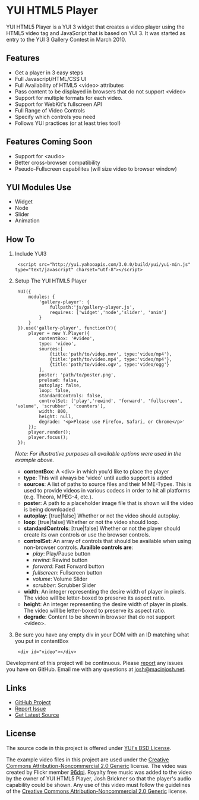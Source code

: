 YUI HTML5 Player
================

YUI HTML5 Player is a YUI 3 widget that creates a video player using the HTML5 video tag and JavaScript that is based on YUI 3. It was started as entry to the YUI 3 Gallery Contest in March 2010.

Features
--------

- Get a player in 3 easy steps
- Full Javascript/HTML/CSS UI
- Full Availability of HTML5 &lt;video&gt; attributes 
- Pass content to be displayed in browsers that do not support &lt;video&gt;
- Support for multiple formats for each video.
- Support for WebKit's fullscreen API
- Full Range of Video Controls
- Specify which controls you need
- Follows YUI practices (or at least tries too!)

Features Coming Soon
--------------------

- Support for &lt;audio&gt;
- Better cross-browser compatibility
- Pseudo-Fullscreen capabilites (will size video to browser window)

YUI Modules Use
---------------

- Widget
- Node
- Slider
- Animation

How To
------

1. Include YUI3
	
		<script src="http://yui.yahooapis.com/3.0.0/build/yui/yui-min.js" type="text/javascript" charset="utf-8"></script>

2. Setup The YUI HTML5 Player

		YUI({
			modules: {
				'gallery-player': {
					fullpath:'js/gallery-player.js',
					requires: ['widget','node','slider', 'anim']
				}
			}
		}).use('gallery-player', function(Y){
			player = new Y.Player({
				contentBox: '#video',
				type: 'video',
				sources:[
					{title:'path/to/videp.mov', type:'video/mp4'},
					{title:'path/to/video.mp4', type:'video/mp4'},
					{title:'path/to/video.ogv', type:'video/ogg'}
				],
				poster: 'path/to/poster.png',
				preload: false,
				autoplay: false,
				loop: false,
				standardControls: false,
				controlSet: ['play','rewind', 'forward', 'fullscreen', 'volume', 'scrubber', 'counters'],
				width: 800,
				height: null,
				degrade: '<p>Please use Firefox, Safari, or Chrome</p>'
			});
			player.render();
			player.focus();
		});

	_Note: For illustrative purposes all available options were used in the example above._
	
	- __contentBox__: A &lt;div&gt; in which you'd like to place the player
	- __type__: This will always be 'video' until audio support is added
	- __sources__: A list of paths to source files and their MIME-Types. This is used to provide videos in various codecs in order to hit all platforms (e.g. Theora, MPEG-4, etc.).
	- __poster__: A path to a placeholder image file that is shown will the video is being downloaded
	- __autoplay__: [true|false] Whether or not the video should autoplay.
	- __loop__: [true|false] Whether or not the video should loop.
	- __standardControls__: [true|false] Whether or not the player should create its own controls or use the browser controls.
	- __controlSet__: An array of controls that should be available when using non-browser controls. __Availble controls are__:
		- _play_: Play/Pause button
		- _rewind_: Rewind button 
		- _forward_: Fast Forward button
		- _fullscreen_: Fullscreen button
		- _volume_: Volume Slider
		- _scrubber_: Scrubber Slider
	- __width__: An integer representing the desire width of player in pixels. The video will be letter-boxed to preserve its aspect ratio.
	- __height__: An integer representing the desire width of player in pixels. The video will be letter-boxed to preserve its aspect ratio.
	- __degrade__: Content to be shown in browser that do not support &lt;video&gt;.
3. Be sure you have any empty div in your DOM with an ID matching what you put in contentBox

		<div id="video"></div>

Development of this project will be continuous. Please [report](http://github.com/macinjosh/YUI-HTML5-Player/issues) any issues you have on GitHub. Email me with any questions at [josh@macinjosh.net](mailto:josh@macinjosh.net).

Links
-----

- [GitHub Project](http://github.com/macinjosh/YUI-HTML5-Player)
- [Report Issue](http://github.com/macinjosh/YUI-HTML5-Player/issues)
- [Get Latest Source](http://github.com/macinjosh/YUI-HTML5-Player.git)

License
-------

The source code in this project is offered under [YUI's BSD License](http://developer.yahoo.com/yui/license.html).


The example video files in this project are used under the [Creative Commons Attribution-Noncommercial 2.0 Generic](http://creativecommons.org/licenses/by-nc/2.0/) license. The video was created by Flickr member [96dpi](http://www.flickr.com/photos/96dpi/). Royalty free music was added to the video by the owner of YUI HTML5 Player, Josh Brickner so that the player's audio capability could be shown. Any use of this video must follow the guidelines of the [Creative Commons Attribution-Noncommercial 2.0 Generic](http://creativecommons.org/licenses/by-nc/2.0/) license.